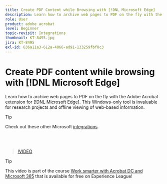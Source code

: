 ```yaml
---
title: Create PDF Content while Browsing with [!DNL Microsoft Edge]
description: Learn how to archive web pages to PDF on the fly with the Adobe Acrobat extension for [!DNL Microsoft Edge]
role: User
product: adobe acrobat
level: Beginner
topic-revisit: Integrations
thumbnail: KT-8495.jpg
jira: KT-8495
exl-id: 636a11a3-612a-4066-ad91-133259fbf0c3
---
```

# Create PDF content while browsing with [!DNL Microsoft Edge]

Learn how to archive web pages to PDF on the fly with the Adobe Acrobat extension for [!DNL Microsoft Edge]. This Windows-only tool is invaluable for research projects and offline viewing of web-based information.

>[!TIP]
>
>Check out these other Microsoft [integrations](../integrate/integrate-overview.md#microsoft).

<br>&nbsp;

>[!VIDEO](https://video.tv.adobe.com/v/337248?quality=12&learn=on&hidetitle=true)

>[!TIP]
>
>This video is part of the course [Work smarter with Acrobat DC and Microsoft 365](https://experienceleague.adobe.com/?recommended=Acrobat-U-1-2021.microsoft365) that is available for free on Experience League!
